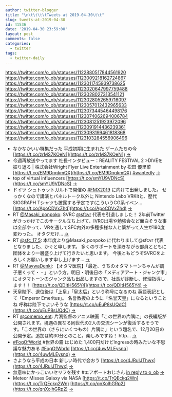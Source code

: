 ```yaml
---
author: twitter-blogger
title: "\n\t\t\t\tTweets at 2019-04-30\t\t"
slug: tweets-at-2019-04-30
id: 41536
date: '2019-04-30 23:59:00'
layout: post
comments: false
categories:
  - twitter
tags:
  - twitter-daily
---
```


https://twitter.com/o_ob/statuses/1122880517844561920 https://twitter.com/o_ob/statuses/1123009218162724867 https://twitter.com/o_ob/statuses/1123011745939738625 https://twitter.com/o_ob/statuses/1123020647997759488 https://twitter.com/o_ob/statuses/1123028027313541121 https://twitter.com/o_ob/statuses/1123028052659716097 https://twitter.com/o_ob/statuses/1123057012432965633 https://twitter.com/o_ob/statuses/1123073445464498176 https://twitter.com/o_ob/statuses/1123074062694006784 https://twitter.com/o_ob/statuses/1123081251923972096 https://twitter.com/o_ob/statuses/1123091914436239361 https://twitter.com/o_ob/statuses/1123093199461818368 https://twitter.com/o_ob/statuses/1123103284556906496  

*   なかなかいい特集だった 平成初期に生まれた ゲームたちの今 [https://t.co/zrMS7KOeN1](https://t.co/zrMS7KOeN1) [->](https://twitter.com/o_ob/statuses/1122880517844561920)
*   今週再放送やってます 社長インタビュー：REALITY FESTIVAL 2 >DIVEを振り返る | 株式会社Wright Flyer Live Entertainment by 松田 優里菜 [https://t.co/EM9DnqkmQX](https://t.co/EM9DnqkmQX) [#wantedly](https://twitter.com/search?q=%23wantedly&src=hash) [->](https://twitter.com/o_ob/statuses/1123009218162724867)
*   top of virtual influencers [https://t.co/smYU9VDNcS](https://t.co/smYU9VDNcS) [->](https://twitter.com/o_ob/statuses/1123011745939738625)
*   ドイツ シュトゥットガルトで開催の [#FMX2019](https://twitter.com/search?q=%23FMX2019&src=hash) に向けて出発しました。 せっかくなので講演とパネルトーク以外に Nintendo Labo VRKitと、歴代SIGGRAPH Tシャツも披露する予定です(こういうCG系イベン… [https://t.co/ApoCDVxZhd](https://t.co/ApoCDVxZhd) [->](https://twitter.com/o_ob/statuses/1123020647997759488)
*   RT [@Masaki_ponpoko](https://twitter.com/Masaki_ponpoko): SVRC [@sfcvr](https://twitter.com/sfcvr) 代表を引退しました！ 2年前Twitterがきっかけでこのサークル立ち上げて、IVRC出場や勉強会など面白そうな事は全部やって、VRを通してSFC内外の多種多様な人と繋がって人生が180度変わった。 オタクだけ… [->](https://twitter.com/o_ob/statuses/1123028027313541121)
*   RT [@sfc_17_5](https://twitter.com/sfc_17_5): 本年度より@Masaki_ponpoko に代わりまして@sfcvr 代表となりました、かぐと申します。 多くのサポートを頂きながら部員とともに団体をより一層盛り上げて行きたいと思います。 今後ともどうぞSVRCをよろしくお願いします申し上げます… [->](https://twitter.com/o_ob/statuses/1123028052659716097)
*   RT [@MaywaDenki](https://twitter.com/MaywaDenki): 【オタマ医院】「最近、うちのオタマトーンちゃんが調子悪くって・・」という方。明日・明後日の「メディアアート・ジャンク市」にオタマトーンのジャンク品も出品しますので、社長が診断し、修理指導します！！ [https://t.co/QDItH565Y4](https://t.co/QDItH565Y4) [->](https://twitter.com/o_ob/statuses/1123057012432965633)
*   天皇陛下、退位後は「上皇」「皇太后」という称号になるのね 英語表記として「Emperor Emeritus」。 名誉教授のように「名誉天皇」になるということね 呼称は陛下でよいそうな [https://t.co/uEuP8sUQdC](https://t.co/uEuP8sUQdC) [->](https://twitter.com/o_ob/statuses/1123073445464498176)
*   RT [@comemo_ent](https://twitter.com/comemo_ent): 片渕監督のアニメ映画「この世界の片隅に」の長編版が公開されます。境遇の異なる同世代の2人の交流シーンが復活するそうです。「この世界の（さらにいくつもの）片隅に」という題名で、12月20日の公開予定。追加は約30分とのこと。楽しみですね！ http… [->](https://twitter.com/o_ob/statuses/1123074062694006784)
*   [#FogOfWorld](https://twitter.com/search?q=%23FogOfWorld&src=hash) #世界の霧 はじめた 1,400円だけどIngressの時みたいな不思議な魅力ある [#FogOfWorld](https://twitter.com/search?q=%23FogOfWorld&src=hash) [https://t.co/4uwMLEysnq](https://t.co/4uwMLEysnq) [->](https://twitter.com/o_ob/statuses/1123081251923972096)
*   さようなら平成の日本 新しい時代で会おう [https://t.co/4JRuIJThwx](https://t.co/4JRuIJThwx) [->](https://twitter.com/o_ob/statuses/1123091914436239361)
*   無意味にかっこいいセリフを残す #エアポートおじさん [in reply to o_ob](https://twitter.com/o_ob/statuses/1123091914436239361) [->](https://twitter.com/o_ob/statuses/1123093199461818368)
*   Meteor Misses Galaxy via NASA [https://t.co/TrQEckq2Wn](https://t.co/TrQEckq2Wn) [https://t.co/qnXolhGRp2](https://t.co/qnXolhGRp2) [->](https://twitter.com/o_ob/statuses/1123103284556906496)